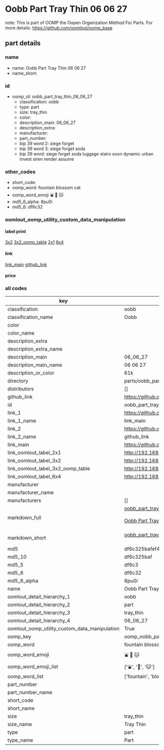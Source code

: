 # Oobb Part Tray Thin 06 06 27  

note: This is part of OOMP the Oopen Organization Method For Parts. For more details: https://github.com/oomlout/oomp_base

##  part details





### name
* name: Oobb Part Tray Thin 06 06 27
* name_short: 
### id
* oomp_id: oobb_part_tray_thin_06_06_27
  * classification: oobb
  * type: part
  * size: tray_thin
  * color: 
  * description_main: 06_06_27
  * description_extra: 
  * manufacturer: 
  * part_number: 
  * bip 39 word 2: siege forget
  * bip 39 word 3: siege forget soda
  * bip 39 word: siege forget soda luggage stairs soon dynamic urban invest siren render assume

### other_codes
* short_code: 
* oomp_word: fountain blossom cat
* oomp_word_emoji :fountain: :blossom: :cat:
* md5_6_alpha: 8pu0i
* md5_6: df6c32






### oomlout_oomp_utility_custom_data_manipulation
#### label print
[3x2](http://192.168.1.245:1112/?label=oomp%208pu0i)
[3x2_oomp_table](http://192.168.1.107:1112/?label=oomp%208pu0i)
[2x1](http://192.168.1.242:1112/?label=oomp%208pu0i)
[6x4](http://192.168.1.55:1112/?label=oomp%208pu0i)    

#### link

[link_main](https://github.com/oomlout/oomlout_oomp_current_version_messy/tree/main/parts/oobb_part_tray_thin_06_06_27) [github_link](https://github.com/oomlout/oomlout_oomp_part_src/tree/main/parts/oobb_part_tray_thin_06_06_27)                             

#### price







### all codes 
| key | value |  
| --- | --- |  
| classification | oobb |  
| classification_name | Oobb |  
| color |  |  
| color_name |  |  
| description_extra |  |  
| description_extra_name |  |  
| description_main | 06_06_27 |  
| description_main_name | 06 06 27 |  
| description_or_color | 61k |  
| directory | parts/oobb_part_tray_thin_06_06_27 |  
| distributors | [] |  
| github_link | https://github.com/oomlout/oomlout_oomp_part_src/tree/main/parts/oobb_part_tray_thin_06_06_27 |  
| id | oobb_part_tray_thin_06_06_27 |  
| link_1 | https://github.com/oomlout/oomlout_oomp_current_version_messy/tree/main/parts/oobb_part_tray_thin_06_06_27 |  
| link_1_name | link_main |  
| link_2 | https://github.com/oomlout/oomlout_oomp_part_src/tree/main/parts/oobb_part_tray_thin_06_06_27 |  
| link_2_name | github_link |  
| link_main | https://github.com/oomlout/oomlout_oomp_current_version_messy/tree/main/parts/oobb_part_tray_thin_06_06_27 |  
| link_oomlout_label_2x1 | http://192.168.1.242:1112/?label=oomp%208pu0i |  
| link_oomlout_label_3x2 | http://192.168.1.245:1112/?label=oomp%208pu0i |  
| link_oomlout_label_3x2_oomp_table | http://192.168.1.107:1112/?label=oomp%208pu0i |  
| link_oomlout_label_6x4 | http://192.168.1.55:1112/?label=oomp%208pu0i |  
| manufacturer |  |  
| manufacturer_name |  |  
| manufacturers | [] |  
| markdown_full | [oobb_part_tray_thin_06_06_27](https://github.com/oomlout/oomlout_oomp_current_version_messy/tree/main/parts/oobb_part_tray_thin_06_06_27)<br>[](https://github.com/oomlout/oomlout_oomp_current_version_messy/tree/main/parts/oobb_part_tray_thin_06_06_27)<br>[Oobb Part Tray Thin 06 06 27](https://github.com/oomlout/oomlout_oomp_current_version_messy/tree/main/parts/oobb_part_tray_thin_06_06_27)<br><br> |  
| markdown_short | [oobb_part_tray_thin_06_06_27](https://github.com/oomlout/oomlout_oomp_current_version_messy/tree/main/parts/oobb_part_tray_thin_06_06_27)<br><br> |  
| md5 | df6c325bafef489b3d6a284d9c56d640 |  
| md5_10 | df6c325baf |  
| md5_5 | df6c3 |  
| md5_6 | df6c32 |  
| md5_6_alpha | 8pu0i |  
| name | Oobb Part Tray Thin 06 06 27 |  
| oomlout_detail_hierarchy_1 | oobb |  
| oomlout_detail_hierarchy_2 | part |  
| oomlout_detail_hierarchy_3 | tray_thin |  
| oomlout_detail_hierarchy_4 | 06_06_27 |  
| oomlout_oomp_utility_custom_data_manipulation | True |  
| oomp_key | oomp_oobb_part_tray_thin_06_06_27 |  
| oomp_word | fountain blossom cat |  
| oomp_word_emoji | :fountain: :blossom: :cat: |  
| oomp_word_emoji_list | [':fountain:', ':blossom:', ':cat:'] |  
| oomp_word_list | ['fountain', 'blossom', 'cat'] |  
| part_number |  |  
| part_number_name |  |  
| short_code |  |  
| short_name |  |  
| size | tray_thin |  
| size_name | Tray Thin |  
| type | part |  
| type_name | Part |  

